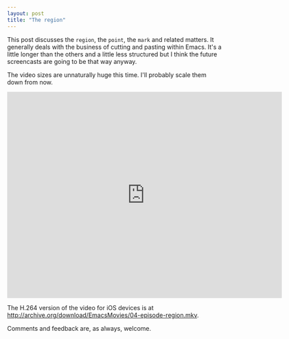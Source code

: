 ```yaml
---
layout: post
title: "The region"
---
```


This post discusses the `region`, the `point`, the `mark` and related matters. It generally deals with the business of cutting and pasting within Emacs. It's a little longer than the others and a little less structured but I think the future screencasts are going to be that way anyway.

The video sizes are unnaturally huge this time. I'll probably scale them down from now. 

<iframe src="http://archive.org/embed/EmacsMovies/04-episode-region.webm" width="640" height="480" frameborder="0"></iframe>

The H.264 version of the video for iOS devices is at <http://archive.org/download/EmacsMovies/04-episode-region.mkv>.

Comments and feedback are, as always, welcome. 


